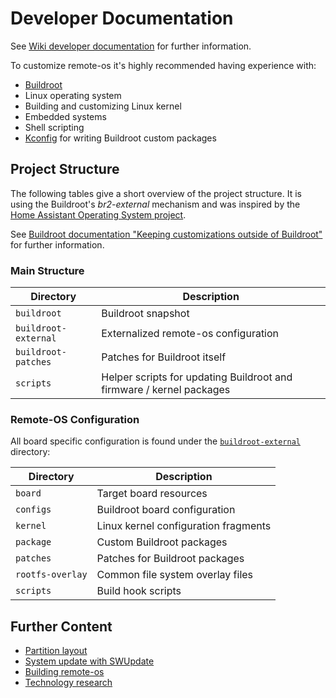 # Developer Documentation

See [Wiki developer documentation](https://github.com/YIO-Remote/documentation/wiki/development) for further information.

To customize remote-os it's highly recommended having experience with:

- [Buildroot](https://buildroot.org/downloads/manual/manual.html)
- Linux operating system
- Building and customizing Linux kernel
- Embedded systems
- Shell scripting
- [Kconfig](https://www.kernel.org/doc/Documentation/kbuild/kconfig-language.txt) for writing Buildroot custom packages

## Project Structure

The following tables give a short overview of the project structure. It is using the Buildroot's _br2-external_ mechanism and was inspired by the [Home Assistant Operating System project](https://github.com/home-assistant/operating-system).

See [Buildroot documentation "Keeping customizations outside of Buildroot"](hhttps://buildroot.org/downloads/manual/manual.html#outside-br-custom) for further information.

### Main Structure

| Directory            | Description                                   |
|----------------------|-----------------------------------------------|
| `buildroot`          | Buildroot snapshot                            |
| `buildroot-external` | Externalized remote-os configuration          |
| `buildroot-patches`  | Patches for Buildroot itself                  |
| `scripts`            | Helper scripts for updating Buildroot and firmware / kernel packages |

### Remote-OS Configuration

All board specific configuration is found under the [`buildroot-external`](buildroot-external) directory:

| Directory            | Description                                   |
|----------------------|-----------------------------------------------|
| `board`              | Target board resources                        |
| `configs`            | Buildroot board configuration                 |
| `kernel`             | Linux kernel configuration fragments          |
| `package`            | Custom Buildroot packages                     |
| `patches`            | Patches for Buildroot packages                |
| `rootfs-overlay`     | Common file system overlay files              |
| `scripts`            | Build hook scripts                            |

## Further Content

- [Partition layout](partition.md)
- [System update with SWUpdate](swupdate.md)
- [Building remote-os](build.md)
- [Technology research](Technology_research.md)
